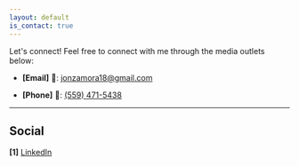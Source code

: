 ```yaml
---
layout: default
is_contact: true
---
```

Let's connect! Feel free to connect with me through the media outlets below:

* **[Email]** 📧: [jonzamora18@gmail.com](mailto:jonzamora18@gmail.com)

* **[Phone]** 📱: [(559) 471-5438](tel:(559)471-5438)

---

## Social

**[1]** [LinkedIn](https://linkedin.com/in/jonzamora18)